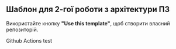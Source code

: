 Шаблон для 2-гої роботи з архітектури ПЗ
---

Використайте кнопку **"Use this template"**, щоб створити власний репозиторій.

Github Actions test
